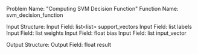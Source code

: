 Problem Name: "Computing SVM Decision Function"
Function Name: svm_decision_function

Input Structure:
Input Field: list<list<float>> support_vectors
Input Field: list<int> labels
Input Field: list<float> weights
Input Field: float bias
Input Field: list<float> input_vector

Output Structure:
Output Field: float result